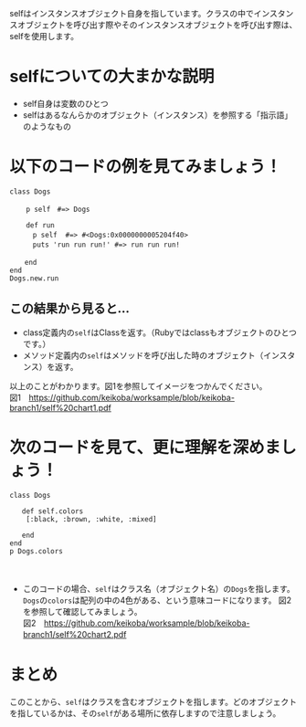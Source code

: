 selfはインスタンスオブジェクト自身を指しています。クラスの中でインスタンスオブジェクトを呼び出す際やそのインスタンスオブジェクトを呼び出す際は、selfを使用します。

# selfについての大まかな説明  
- self自身は変数のひとつ  
- selfはあるなんらかのオブジェクト（インスタンス）を参照する「指示語」のようなもの  

# 以下のコードの例を見てみましょう！  

    class Dogs  

        p self　#=> Dogs  

        def run  
        　p self  #=> #<Dogs:0x0000000005204f40>  
        　puts 'run run run!' #=> run run run!  

      　end  
    end  
    Dogs.new.run  

## この結果から見ると…  

- class定義内の`self`はClassを返す。（Rubyではclassもオブジェクトのひとつです。）  
- メソッド定義内の`self`はメソッドを呼び出した時のオブジェクト（インスタンス）を返す。    

以上のことがわかります。図1を参照してイメージをつかんでください。   
図1　https://github.com/keikoba/worksample/blob/keikoba-branch1/self%20chart1.pdf

# 次のコードを見て、更に理解を深めましょう！　　

    class Dogs

       def self.colors
        [:black, :brown, :white, :mixed]  

       end  
    end  
    p Dogs.colors  
　　　　　
- このコードの場合、`self`はクラス名（オブジェクト名）の`Dogs`を指します。`Dogs`の`colors`は配列の中の4色がある、という意味コードになります。  図2を参照して確認してみましょう。  
図2　https://github.com/keikoba/worksample/blob/keikoba-branch1/self%20chart2.pdf
　　　　
# まとめ  
このことから、`self`はクラスを含むオブジェクトを指します。どのオブジェクトを指しているかは、その`self`がある場所に依存しますので注意しましょう。   


